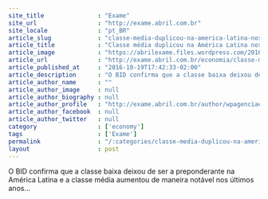 ```yaml
---
site_title               : "Exame"
site_url                 : "http://exame.abril.com.br"
site_locale              : "pt_BR"
article_slug             : "classe-media-duplicou-na-america-latina-nos-ultimos-10-anos"
article_title            : "Classe média duplicou na América Latina nos últimos 10 anos"
article_image            : "https://abrilexame.files.wordpress.com/2016/09/size_960_16_9_pedestres-ny1.jpg?quality=70&strip=all&w=960"
article_url              : "http://exame.abril.com.br/economia/classe-media-duplicou-na-america-latina-nos-ultimos-10-anos/"
article_published_at     : "2016-10-19T17:42:33-02:00"
article_description      : "O BID confirma que a classe baixa deixou de ser a preponderante na América Latina e a classe média aumentou de maneira notável nos últimos anos..."
article_author_name      : ""
article_author_image     : null
article_author_biography : null
article_author_profile   : "http://exame.abril.com.br/author/wpagenciaefe/"
article_author_facebook  : null
article_author_twitter   : null
category                 : ['economy']
tags                     : ['Exame']
permalink                : "/:categories/classe-media-duplicou-na-america-latina-nos-ultimos-10-anos/"
layout                   : post
---
```


O BID confirma que a classe baixa deixou de ser a preponderante na América Latina e a classe média aumentou de maneira notável nos últimos anos...
